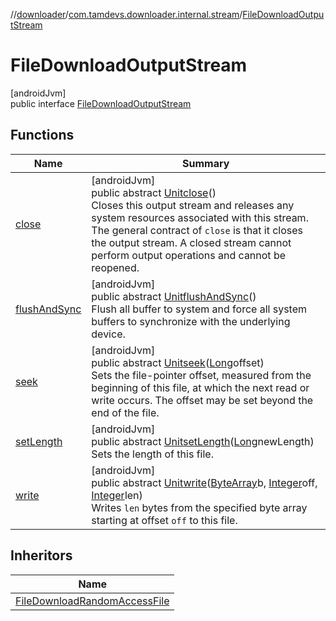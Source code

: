//[downloader](../../../index.md)/[com.tamdevs.downloader.internal.stream](../index.md)/[FileDownloadOutputStream](index.md)

# FileDownloadOutputStream

[androidJvm]\
public interface [FileDownloadOutputStream](index.md)

## Functions

| Name | Summary |
|---|---|
| [close](close.md) | [androidJvm]<br>public abstract [Unit](https://kotlinlang.org/api/latest/jvm/stdlib/kotlin/-unit/index.html)[close](close.md)()<br>Closes this output stream and releases any system resources associated with this stream. The general contract of `close` is that it closes the output stream. A closed stream cannot perform output operations and cannot be reopened. |
| [flushAndSync](flush-and-sync.md) | [androidJvm]<br>public abstract [Unit](https://kotlinlang.org/api/latest/jvm/stdlib/kotlin/-unit/index.html)[flushAndSync](flush-and-sync.md)()<br>Flush all buffer to system and force all system buffers to synchronize with the underlying device. |
| [seek](seek.md) | [androidJvm]<br>public abstract [Unit](https://kotlinlang.org/api/latest/jvm/stdlib/kotlin/-unit/index.html)[seek](seek.md)([Long](https://developer.android.com/reference/kotlin/java/lang/Long.html)offset)<br>Sets the file-pointer offset, measured from the beginning of this file, at which the next read or write occurs.  The offset may be set beyond the end of the file. |
| [setLength](set-length.md) | [androidJvm]<br>public abstract [Unit](https://kotlinlang.org/api/latest/jvm/stdlib/kotlin/-unit/index.html)[setLength](set-length.md)([Long](https://developer.android.com/reference/kotlin/java/lang/Long.html)newLength)<br>Sets the length of this file. |
| [write](write.md) | [androidJvm]<br>public abstract [Unit](https://kotlinlang.org/api/latest/jvm/stdlib/kotlin/-unit/index.html)[write](write.md)([ByteArray](https://kotlinlang.org/api/latest/jvm/stdlib/kotlin/-byte-array/index.html)b, [Integer](https://developer.android.com/reference/kotlin/java/lang/Integer.html)off, [Integer](https://developer.android.com/reference/kotlin/java/lang/Integer.html)len)<br>Writes `len` bytes from the specified byte array starting at offset `off` to this file. |

## Inheritors

| Name |
|---|
| [FileDownloadRandomAccessFile](../-file-download-random-access-file/index.md) |
